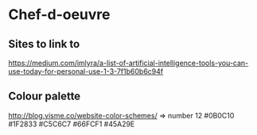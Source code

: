 # Chef-d-oeuvre

## Sites to link to
https://medium.com/imlyra/a-list-of-artificial-intelligence-tools-you-can-use-today-for-personal-use-1-3-7f1b60b6c94f

## Colour palette
http://blog.visme.co/website-color-schemes/ => number 12
#0B0C10
#1F2833
#C5C6C7
#66FCF1
#45A29E

